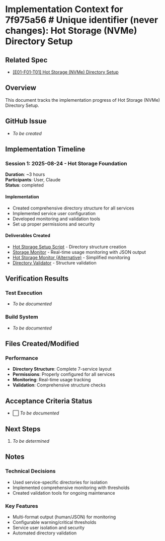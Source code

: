# Implementation Context for 7f975a56 # Unique identifier (never changes): Hot Storage (NVMe) Directory Setup

## Related Spec

- [[E01-F01-T01] Hot Storage (NVMe) Directory Setup](./E01-F01-T01.spec.md)

## Overview

This document tracks the implementation progress of Hot Storage (NVMe) Directory Setup.

## GitHub Issue

- _To be created_

## Implementation Timeline

### Session 1: 2025-08-24 - Hot Storage Foundation

**Duration**: ~3 hours  
**Participants**: User, Claude  
**Status**: completed

#### Implementation

- Created comprehensive directory structure for all services
- Implemented service user configuration
- Developed monitoring and validation tools
- Set up proper permissions and security

#### Deliverables Created

- [Hot Storage Setup Script](../../../../scripts/utilities/setup-hot-directories.sh) - Directory structure creation
- [Storage Monitor](../../../../scripts/monitoring/jts-storage-monitor.sh) - Real-time usage monitoring with JSON output
- [Hot Storage Monitor (Alternative)](../../../../scripts/monitoring/hot-storage-monitor.sh) - Simplified monitoring
- [Directory Validator](../../../../scripts/utilities/validate-directories.sh) - Structure validation

## Verification Results

### Test Execution

- _To be documented_

### Build System

- _To be documented_

## Files Created/Modified

### Performance

- **Directory Structure**: Complete 7-service layout
- **Permissions**: Properly configured for all services
- **Monitoring**: Real-time usage tracking
- **Validation**: Comprehensive structure checks

## Acceptance Criteria Status

- ⬜ _To be documented_

## Next Steps

1. _To be determined_

## Notes

### Technical Decisions

- Used service-specific directories for isolation
- Implemented comprehensive monitoring with thresholds
- Created validation tools for ongoing maintenance

### Key Features

- Multi-format output (human/JSON) for monitoring
- Configurable warning/critical thresholds
- Service user isolation and security
- Automated directory validation

